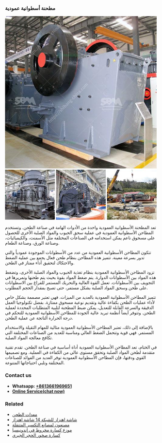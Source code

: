 <h3>مطحنة أسطوانية عمودية</h3><img src='1701853991.jpg' alt=''><p>تعد المطحنة الأسطوانية العمودية واحدة من الأدوات الهامة في صناعة الطحن. وتستخدم المطاحن الأسطوانية العمودية في عملية سحق الحبوب والمواد الصلبة الأخرى للحصول على مسحوق ناعم يمكن استخدامه في الصناعات المختلفة مثل الأسمنت، والكيميائيات، وصناعة الورق، وصناعة الطعام.</p><p>تتكون المطاحن الأسطوانية العمودية من عدد من الأسطوانات الموجودة عمودياً والتي تدور بسرعة معينة. تتميز هذه المطاحن بنظام طحن فعال يجمع بين عملية الضغط والاحتكاك لتحقيق أداء ممتاز في الطحن.</p><p>تزود المطاحن الأسطوانية العمودية بنظام تغذية الحبوب والمواد الصلبة الأخرى، وتضغط هذه المواد بين الأسطوانات الدوارة. يتم ضغط المواد بقوة بحيث يتم طحنها وتمريرها في التجويف بين الأسطوانات. تعمل القوة العالية والتحريك المستمر للفراغ بين الاسطوانات على طحن وسحق المواد الصلبة بشكل مستمر، حتى تصبح بمقدار الحجم المطلوب.</p><p>تتميز المطاحن الأسطوانية العمودية بالعديد من الميزات. فهي تعتبر مصممة بشكل خاص لأداء عمليات الطحن بكفاءة عالية وتقديم نوعية مسحوق ممتازة. بفضل تكنولوجيا العمل الدقيقة والسرعة القابلة للتعديل، يمكن ضبط المطحنة لتلبية المتطلبات المحددة لعملية الطحن. وتتوفر أيضاً أنظمة تبريد عالية الجودة للمطاحن الأسطوانية العمودية للتحكم في درجة الحرارة الناتجة عن عملية الطحن.</p><p>بالإضافة إلى ذلك، تعتبر المطاحن الأسطوانية العمودية مثالية للمهام الثقيلة والاستخدام المستمر. فهي قوية وتتحمل الضغط العالي ومناسبة للعديد من الصناعات المختلفة التي تكافح معالجة المواد الصلبة.</p><p>في الختام، تعد المطاحن الأسطوانية العمودية أداة أساسية في صناعة الطحن. تقدم تقنية متقدمة لطحن المواد الصلبة وتحقق مستوى عالي من الكفاءة في العملية. ومع تصميمها القوي ودقتها، فإن المطاحن الأسطوانية العمودية توفر العديد من الفوائد للصناعات المختلفة وتلبي احتياجاتها المتنوعة.</p><h3>Contact us</h3><ul><li><strong>Whatsapp:&nbsp;<a href="https://wa.me/8613661969651">+8613661969651</a></strong></li><li><a href="https://swt.shibang-china.com/?git&amp;zhl&amp;مطحنة أسطوانية عمودية"><strong>Online Service(chat now)</strong></a></li></ul><h3>Related</h3><ul><li><a href='معدات الطحن.md'>معدات الطحن</a></li><li><a href='شاشة اهتزاز للشبكة 14 شاشة اهتزاز.md'>شاشة اهتزاز للشبكة 14 شاشة اهتزاز</a></li><li><a href='مصنعون لمصانع التكسير المتنقلة.md'>مصنعون لمصانع التكسير المتنقلة</a></li><li><a href='موزع كسارة مخروط في إندونيسيا.md'>موزع كسارة مخروط في إندونيسيا</a></li><li><a href='كسارة صخور الحجر الجيري.md'>كسارة صخور الحجر الجيري</a></li></ul>